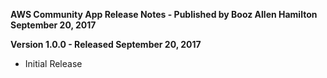 **AWS Community App Release Notes - Published by Booz Allen Hamilton September 20, 2017**


**Version 1.0.0 - Released September 20, 2017**

* Initial Release
